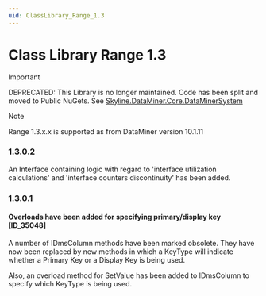 ```yaml
---
uid: ClassLibrary_Range_1.3
---
```


# Class Library Range 1.3

>[!IMPORTANT]
> DEPRECATED: This Library is no longer maintained. Code has been split and moved to Public NuGets.
> See [Skyline.DataMiner.Core.DataMinerSystem](xref:Skyline_DataMiner_Core_DataMinerSystem_Range_1.0)

> [!NOTE]
> Range 1.3.x.x is supported as from DataMiner version 10.1.11

### 1.3.0.2

An Interface containing logic with regard to 'interface utilization calculations' and 'interface counters discontinuity' has been added.

### 1.3.0.1

#### Overloads have been added for specifying primary/display key [ID_35048]

A number of IDmsColumn methods have been marked obsolete. They have now been replaced by new methods in which a KeyType will indicate whether a Primary Key or a Display Key is being used.

Also, an overload method for SetValue has been added to IDmsColumn to specify which KeyType is being used.
